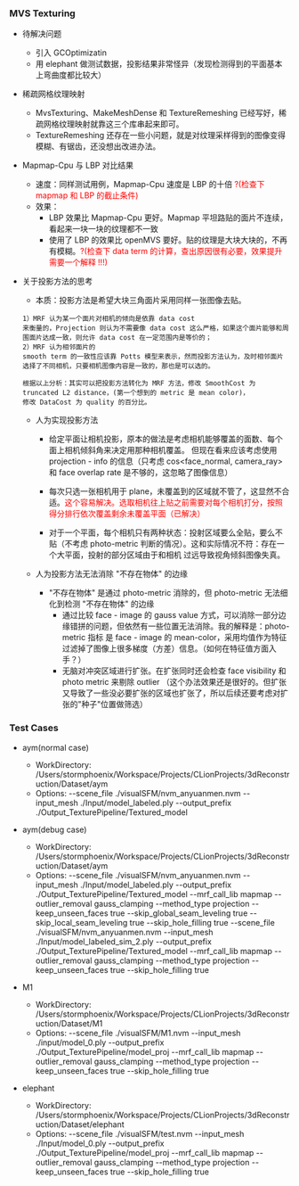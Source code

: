 ### MVS Texturing

- 待解决问题
    - 引入 GCOptimizatin
    - 用 elephant 做测试数据，投影结果非常怪异（发现检测得到的平面基本上弯曲度都比较大）
    
- 稀疏网格纹理映射
    - MvsTexturing、MakeMeshDense 和 TextureRemeshing 已经写好，稀疏网格纹理映射就靠这三个库串起来即可。
    - TextureRemeshing 还存在一些小问题，就是对纹理采样得到的图像变得模糊、有锯齿，还没想出改进办法。
    
- Mapmap-Cpu 与 LBP 对比结果
    - 速度：同样测试用例，Mapmap-Cpu 速度是 LBP 的十倍 <font color="red">?(检查下 mapmap 和 LBP 的截止条件)</font>
    - 效果：
        - LBP 效果比 Mapmap-Cpu 更好。Mapmap 平坦路贴的面片不连续，看起来一块一块的纹理都不一致
        - 使用了 LBP 的效果比 openMVS 要好。贴的纹理是大块大块的，不再有模糊。<font color="red">?(检查下 data term 的计算，查出原因很有必要，效果提升需要一个解释 !!!)</font>
        
- 关于投影方法的思考
    - 本质：投影方法是希望大块三角面片采用同样一张图像去贴。
    ```在本质上，投影方法和 MRF 的区别是引入了人为先验条件。
    1）MRF 认为某一个面片对相机的倾向是依靠 data cost
    来衡量的，Projection 则认为不需要像 data cost 这么严格，如果这个面片能够和周围面片达成一致，则允许 data cost 在一定范围内是等价的；
    2）MRF 认为相邻面片的
    smooth term 的一致性应该靠 Potts 模型来表示，然而投影方法认为，及时相邻面片选择了不同相机，只要相机图像内容是一致的，那也是可以选的。
  
    根据以上分析：其实可以把投影方法转化为 MRF 方法，修改 SmoothCost 为 truncated L2 distance，(第一个想到的 metric 是 mean color)，
    修改 DataCost 为 quality 的百分比。
    ```
  
    - 人为实现投影方法
        - 给定平面让相机投影，原本的做法是考虑相机能够覆盖的面数、每个面上相机倾斜角来决定用那种相机覆盖。
        但现在看来应该考虑使用 projection - info 的信息（只考虑 cos<face_normal, camera_ray> 和 face overlap rate 是不够的，这忽略了图像信息）
        
        - 每次只选一张相机用于 plane，未覆盖到的区域就不管了，这显然不合适。<font color="red">这个容易解决。选取相机往上贴之前需要对每个相机打分，按照得分排行依次覆盖剩余未覆盖平面（已解决）</font>
        
        - 对于一个平面，每个相机只有两种状态：投射区域要么全贴，要么不贴（不考虑 photo-metric 判断的情况）。这和实际情况不符：存在一个大平面，投射的部分区域由于和相机
        过远导致视角倾斜图像失真。
        
    - 人为投影方法无法消除 "不存在物体" 的边缘
        - "不存在物体" 是通过 photo-metric 消除的，但 photo-metric 无法细化到检测 "不存在物体" 的边缘
            - 通过比较 face - image 的 gauss value 方式，可以消除一部分边缘错拼的问题，但依然有一些位置无法消除。我的解释是：photo-metric 指标
            是 face - image 的 mean-color，采用均值作为特征过滤掉了图像上很多梯度（方差）信息。<font>（如何在特征值方面入手？）</font>
            - 无脑对冲突区域进行扩张。在扩张同时还会检查 face visibility 和 photo metric 来剔除 outlier <font>（这个办法效果还是很好的。但扩张又导致了一些没必要扩张的区域也扩张了，所以后续还要考虑对扩张的"种子"位置做筛选）</font>
    
### Test Cases
- aym(normal case)
    - WorkDirectory: /Users/stormphoenix/Workspace/Projects/CLionProjects/3dReconstruction/Dataset/aym
    - Options: --scene_file ./visualSFM/nvm_anyuanmen.nvm --input_mesh ./Input/model_labeled.ply --output_prefix ./Output_TexturePipeline/Textured_model

- aym(debug case)
    - WorkDirectory: /Users/stormphoenix/Workspace/Projects/CLionProjects/3dReconstruction/Dataset/aym
    - Options: --scene_file ./visualSFM/nvm_anyuanmen.nvm --input_mesh ./Input/model_labeled.ply --output_prefix ./Output_TexturePipeline/Textured_model --mrf_call_lib mapmap --outlier_removal gauss_clamping --method_type projection --keep_unseen_faces true --skip_global_seam_leveling true --skip_local_seam_leveling true --skip_hole_filling true
    --scene_file ./visualSFM/nvm_anyuanmen.nvm --input_mesh ./Input/model_labeled_sim_2.ply --output_prefix ./Output_TexturePipeline/Textured_model --mrf_call_lib mapmap --outlier_removal gauss_clamping --method_type projection --keep_unseen_faces true --skip_hole_filling true
    
- M1
    - WorkDirectory: /Users/stormphoenix/Workspace/Projects/CLionProjects/3dReconstruction/Dataset/M1
    - Options: --scene_file ./visualSFM/M1.nvm --input_mesh ./input/model_0.ply --output_prefix ./Output_TexturePipeline/model_proj --mrf_call_lib mapmap --outlier_removal gauss_clamping --method_type projection --keep_unseen_faces true --skip_hole_filling true
    
- elephant
    - WorkDirectory: /Users/stormphoenix/Workspace/Projects/CLionProjects/3dReconstruction/Dataset/elephant
    - Options: --scene_file ./visualSFM/test.nvm --input_mesh ./Input/model_0.ply --output_prefix ./Output_TexturePipeline/model_proj --mrf_call_lib mapmap --outlier_removal gauss_clamping --method_type projection --keep_unseen_faces true --skip_hole_filling true
        